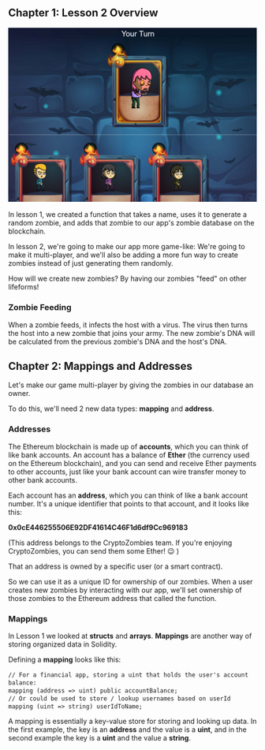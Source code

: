 ## Chapter 1: Lesson 2 Overview

![Zombie_2](./images/Zombie_2.png)

In lesson 1, we created a function that takes a name, uses it to generate a random zombie, and adds that zombie to our app's zombie database on the blockchain.

In lesson 2, we're going to make our app more game-like: We're going to make it multi-player, and we'll also be adding a more fun way to create zombies instead of just generating them randomly.

How will we create new zombies? By having our zombies "feed" on other lifeforms!

### Zombie Feeding

When a zombie feeds, it infects the host with a virus. The virus then turns the host into a new zombie that joins your army. The new zombie's DNA will be calculated from the previous zombie's DNA and the host's DNA.

## Chapter 2: Mappings and Addresses

Let's make our game multi-player by giving the zombies in our database an owner.

To do this, we'll need 2 new data types: **mapping** and **address**.

### Addresses

The Ethereum blockchain is made up of **accounts**, which you can think of like bank accounts. An account has a balance of **Ether** (the currency used on the Ethereum blockchain), and you can send and receive Ether payments to other accounts, just like your bank account can wire transfer money to other bank accounts.

Each account has an **address**, which you can think of like a bank account number. It's a unique identifier that points to that account, and it looks like this:

**0x0cE446255506E92DF41614C46F1d6df9Cc969183**

(This address belongs to the CryptoZombies team. If you're enjoying CryptoZombies, you can send them some Ether! 😉 )

That an address is owned by a specific user (or a smart contract).

So we can use it as a unique ID for ownership of our zombies. When a user creates new zombies by interacting with our app, we'll set ownership of those zombies to the Ethereum address that called the function.

### Mappings

In Lesson 1 we looked at **structs** and **arrays**. **Mappings** are another way of storing organized data in Solidity.

Defining a **mapping** looks like this:
```
// For a financial app, storing a uint that holds the user's account balance:
mapping (address => uint) public accountBalance;
// Or could be used to store / lookup usernames based on userId
mapping (uint => string) userIdToName;
```
A mapping is essentially a key-value store for storing and looking up data. In the first example, the key is an **address** and the value is a **uint**, and in the second example the key is a **uint** and the value a **string**.